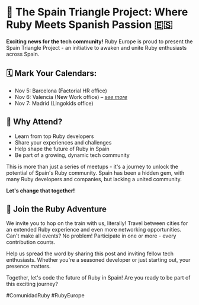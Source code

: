 ---
---
# 🚀 The Spain Triangle Project: Where Ruby Meets Spanish Passion 🇪🇸

**Exciting news for the tech community!** Ruby Europe is proud to present the Spain Triangle Project - an initiative to awaken and unite Ruby enthusiasts across Spain.

## 🗓️ Mark Your Calendars:

- Nov 5: Barcelona (Factorial HR office)
- Nov 6: Valencia (New Work office) – _[see more](#next_meeting)_
- Nov 7: Madrid (Lingokids office)

## 🌟 Why Attend?

- Learn from top Ruby developers
- Share your experiences and challenges
- Help shape the future of Ruby in Spain
- Be part of a growing, dynamic tech community

This is more than just a series of meetups - it's a journey to unlock the potential of Spain's
Ruby community. Spain has been a hidden gem, with many Ruby developers and companies,
but lacking a united community.

**Let's change that together!**

## 🚂 Join the Ruby Adventure

We invite you to hop on the train with us, literally! Travel between cities for an extended Ruby experience and even more networking opportunities. Can't make all events? No problem! Participate in one or more - every contribution counts.

Help us spread the word by sharing this post and inviting fellow tech enthusiasts. Whether you're a seasoned developer or just starting out, your presence matters.

Together, let's code the future of Ruby in Spain! Are you ready to be part of this exciting journey?

<span class="tag is-danger has-text-white has-text-weight-bold">#ComunidadRuby</span> <span class="tag is-danger has-text-white has-text-weight-bold">#RubyEurope</span>
